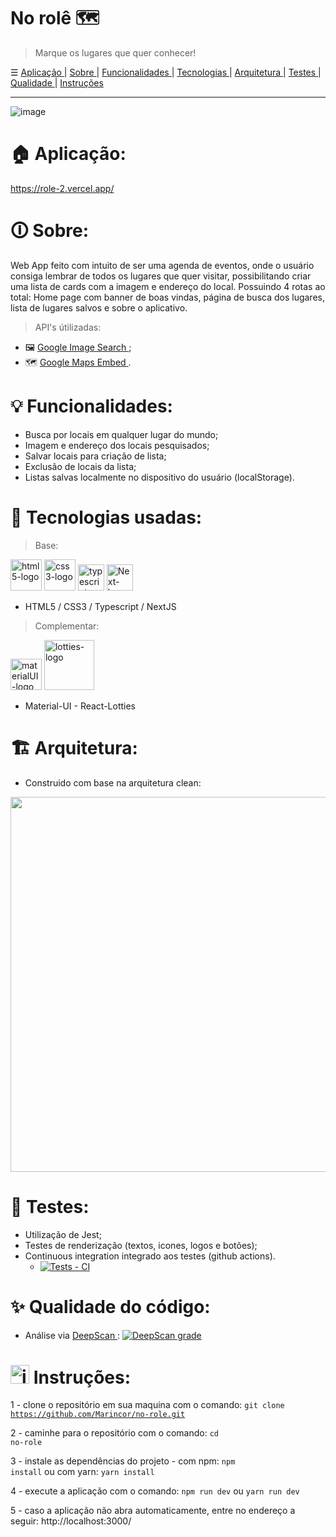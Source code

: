 # No rolê 🗺️

> Marque os lugares que quer conhecer!

☰ <a href="https://github.com/Marincor/no-role#-aplica%C3%A7%C3%A3o"> Aplicação </a> | <a href="https://github.com/Marincor/no-role#-sobre"> Sobre </a>  | <a href="https://github.com/Marincor/no-role#-funcionalidades"> Funcionalidades </a>  | <a href="https://github.com/Marincor/no-role#-tecnologias-usadas"> Tecnologias </a>   | <a href="https://github.com/Marincor/no-role#-arquitetura"> Arquitetura </a> | <a href="https://github.com/Marincor/no-role#-testes"> Testes </a> | <a href="https://github.com/Marincor/no-role#-qualidade-do-c%C3%B3digo"> Qualidade </a> | <a href="https://github.com/Marincor/no-role#-instru%C3%A7%C3%B5es"> Instruções </a>

<hr/>

![image](https://user-images.githubusercontent.com/84210050/150693561-1682b46d-a0c4-4301-b780-ba6d91046e10.png)

# 🏠 Aplicação:
https://role-2.vercel.app/

# 🛈 Sobre:
Web App feito com intuito de ser uma agenda de eventos, onde o usuário consiga lembrar de todos os lugares que quer visitar, possibilitando criar uma lista de cards com a imagem e endereço do local. Possuindo 4 rotas ao total: Home page com banner de boas vindas, página de busca dos lugares, lista de lugares salvos e sobre o aplicativo.

> API's útilizadas:
  - 🖼️  <a href="https://rapidapi.com/Glavier/api/google-image-search1/"> Google Image Search </a>;
  - 🗺️  <a href="https://developers.google.com/maps/documentation/embed/get-started?_gl=1*10pdwt0*_ga*MTgzMDIzOTczNS4xNjQyOTY1MjEy*_ga_NRWSTWS78N*MTY0Mjk2NTIxMi4xLjEuMTY0Mjk2NTIyNS4w"> Google Maps Embed </a>.


# 💡 Funcionalidades:

- Busca por locais em qualquer lugar do mundo;
- Imagem e endereço dos locais pesquisados;
- Salvar locais para criação de lista;
- Exclusão de locais da lista;
- Listas salvas localmente no dispositivo do usuário (localStorage).

# 🚀 Tecnologias usadas:

> Base:

 <img  width='50px'  src='https://user-images.githubusercontent.com/84210050/132043336-d48a162f-c7f0-42a2-825d-96d0d3cf1998.png' alt='html5-logo' /> <img  width='50px'  src='https://user-images.githubusercontent.com/84210050/132043720-b43a7f9f-a5d3-4f31-99d8-28405783bd6b.png' alt='css3-logo' /> <img  width='42px'  src='https://camo.githubusercontent.com/37cc330890c35be320647cbdf18bcfa33c72c185a29190cbbe6c588540f4442e/68747470733a2f2f75706c6f61642e766563746f726c6f676f2e7a6f6e652f6c6f676f732f747970657363726970746c616e672f696d616765732f64313636666166632d333236342d346631642d383066312d3463353562346161363437332e737667' alt='typescript-logo' />  <img  width='42px'  src="https://user-images.githubusercontent.com/84210050/132927865-0c103b64-7bd3-4e26-ac5e-536d5989d4a4.png" alt='Next-logo' /> 


- HTML5 / CSS3 /  Typescript  / NextJS


> Complementar:

 <img  width='50px'  src='https://camo.githubusercontent.com/a8e563f93d88e965ad40323a626baa8cdefa1554b2e08a26afbc994ac48d3c88/68747470733a2f2f63646e2e776f726c64766563746f726c6f676f2e636f6d2f6c6f676f732f6d6174657269616c2d75692d312e737667' alt='materialUI-logo'/>    <img  width='80px' src='https://user-images.githubusercontent.com/84210050/132045800-c876540d-b0ce-495f-9898-7bf26963b111.png' alt='lotties-logo'/>
   
   - Material-UI -   React-Lotties

# 🏗 Arquitetura:
  - Construido com base na arquitetura clean:
  
 <img src="https://user-images.githubusercontent.com/84210050/150713128-f391e4e7-eec9-4c2c-9882-b0c32a846532.jpg" width="600px" />


# 🧪 Testes:
- Utilização de Jest;
- Testes de renderização (textos, icones, logos e botões);
- Continuous integration integrado aos testes (github actions).
  - [![Tests -  CI](https://github.com/Marincor/no-role/actions/workflows/tests.yml/badge.svg?branch=main)](https://github.com/Marincor/no-role/actions/workflows/tests.yml)

# ✨ Qualidade do código:
  - Análise via <a href="https://deepscan.io/"> DeepScan </a>: [![DeepScan grade](https://deepscan.io/api/teams/16570/projects/19877/branches/523396/badge/grade.svg)](https://deepscan.io/dashboard#view=project&tid=16570&pid=19877&bid=523396)

# <img src="https://user-images.githubusercontent.com/84210050/141196999-85230390-c3dd-4e69-b0e0-05d1a07cfbed.png" alt="instruction-icon" width="30px" /> Instruções:

1 - clone o repositório em sua maquina com o comando: <code>git clone https://github.com/Marincor/no-role.git</code>

2 - caminhe para o repositório com o comando: <code>cd no-role</code>

3 - instale as dependências do projeto - com npm: <code>npm install</code> ou com yarn: <code>yarn install</code>

4 - execute a aplicação com o comando: <code>npm run dev</code> ou <code>yarn run dev</code>

5 - caso a aplicação não abra automaticamente, entre no endereço a seguir: http://localhost:3000/



